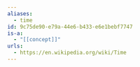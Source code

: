 ```yaml
---
aliases:
  - time
id: 9c75de90-e79a-44e6-b433-e6e1bebf7747
is-a:
  - "[[concept]]"
urls:
  - https://en.wikipedia.org/wiki/Time
---
```

